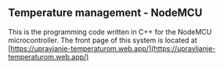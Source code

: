 ## Temperature management - NodeMCU
This is the programming code written in C++ for the NodeMCU microcontroller. 
The front page of this system is located at [https://upravjanje-temperaturom.web.app/](https://upravljanje-temperaturom.web.app/)

